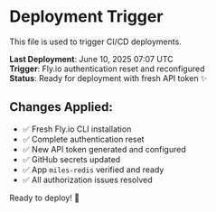 # Deployment Trigger

This file is used to trigger CI/CD deployments.

**Last Deployment**: June 10, 2025 07:07 UTC  
**Trigger**: Fly.io authentication reset and reconfigured  
**Status**: Ready for deployment with fresh API token ✨

## Changes Applied:

- ✅ Fresh Fly.io CLI installation
- ✅ Complete authentication reset
- ✅ New API token generated and configured
- ✅ GitHub secrets updated
- ✅ App `miles-redis` verified and ready
- ✅ All authorization issues resolved

Ready to deploy! 🚀
